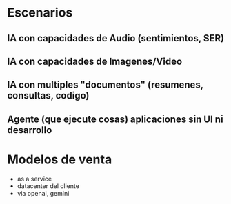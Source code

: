 
# Escenarios

## IA con capacidades de Audio (sentimientos, SER)

## IA con capacidades de Imagenes/Video 

## IA con multiples "documentos" (resumenes, consultas, codigo)

## Agente (que ejecute cosas) aplicaciones sin UI ni desarrollo

# Modelos de venta

- as a service
- datacenter del cliente
- via openai, gemini
